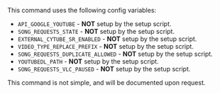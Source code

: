 This command uses the following config variables:

- `API_GOOGLE_YOUTUBE` - **NOT** setup by the setup script.
- `SONG_REQUESTS_STATE` - **NOT** setup by the setup script.
- `EXTERNAL_CYTUBE_SR_ENABLED` - **NOT** setup by the setup script.
- `VIDEO_TYPE_REPLACE_PREFIX` - **NOT** setup by the setup script.
- `SONG_REQUESTS_DUPLICATE_ALLOWED` - **NOT** setup by the setup script.
- `YOUTUBEDL_PATH` - **NOT** setup by the setup script.
- `SONG_REQUESTS_VLC_PAUSED` - **NOT** setup by the setup script.

This command is not simple, and will be documented upon request.
